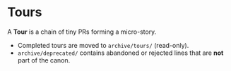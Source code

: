 # Tours

A **Tour** is a chain of tiny PRs forming a micro-story.

- Completed tours are moved to `archive/tours/` (read-only).
- `archive/deprecated/` contains abandoned or rejected lines that are **not** part of the canon.